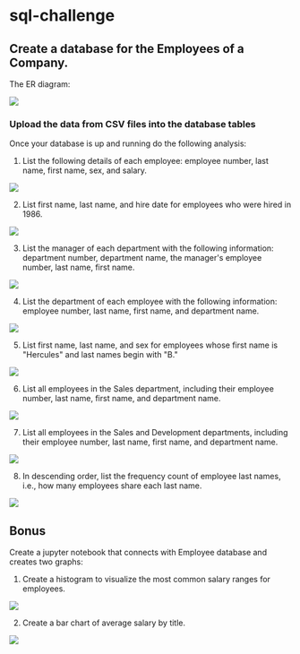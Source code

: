 # sql-challenge

## Create a database for the Employees of a Company.

The ER diagram:


<img src="https://github.com/dmhitt/sql-challenge/blob/main/ERD.png"/>



### Upload the data from CSV files into the database tables

Once your database is up and running do the following analysis:

1. List the following details of each employee: employee number, last name, first name, sex, and salary.
<img src="https://github.com/dmhitt/sql-challenge/blob/main/resources/query1.png"/>

2. List first name, last name, and hire date for employees who were hired in 1986.
<img src="https://github.com/dmhitt/sql-challenge/blob/main/resources/query2.png"/>

3. List the manager of each department with the following information: department number, department name, the manager's employee number, last name, first name.
<img src="https://github.com/dmhitt/sql-challenge/blob/main/resources/query3.png"/>

4. List the department of each employee with the following information: employee number, last name, first name, and department name.
<img src="https://github.com/dmhitt/sql-challenge/blob/main/resources/query4.png"/>

5. List first name, last name, and sex for employees whose first name is "Hercules" and last names begin with "B."
<img src="https://github.com/dmhitt/sql-challenge/blob/main/resources/query5.png"/>

6. List all employees in the Sales department, including their employee number, last name, first name, and department name.
<img src="https://github.com/dmhitt/sql-challenge/blob/main/resources/query6.png"/>

7. List all employees in the Sales and Development departments, including their employee number, last name, first name, and department name.
<img src="https://github.com/dmhitt/sql-challenge/blob/main/resources/query7.png"/>

8. In descending order, list the frequency count of employee last names, i.e., how many employees share each last name.
<img src="https://github.com/dmhitt/sql-challenge/blob/main/resources/query8.png"/>

## Bonus

Create a jupyter notebook that connects with Employee database and creates two graphs:

 1. Create a histogram to visualize the most common salary ranges for employees.
 <img src="https://github.com/dmhitt/sql-challenge/blob/main/resources/graph1.png"/>

 2. Create a bar chart of average salary by title.
 <img src="https://github.com/dmhitt/sql-challenge/blob/main/resources/graph2.png"/>
